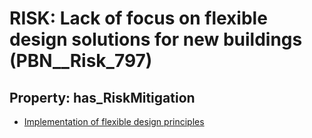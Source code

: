 # RISK: __Lack of focus on flexible design solutions for new buildings__ (PBN__Risk_797)

## Property: has_RiskMitigation

* [Implementation of flexible design principles](PBN__RiskMitigation_1091)

